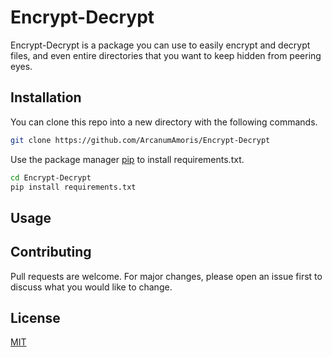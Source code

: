 # Encrypt-Decrypt

Encrypt-Decrypt is a package you can use to easily encrypt and decrypt files, and even entire directories that you want to keep hidden from peering eyes.

## Installation

You can clone this repo into a new directory with the following commands.

```bash 
git clone https://github.com/ArcanumAmoris/Encrypt-Decrypt
```

Use the package manager [pip](https://pip.pypa.io/en/stable/) to install requirements.txt.

```bash
cd Encrypt-Decrypt
pip install requirements.txt
```

## Usage




## Contributing
Pull requests are welcome. For major changes, please open an issue first to discuss what you would like to change.


## License
[MIT](https://choosealicense.com/licenses/mit/)